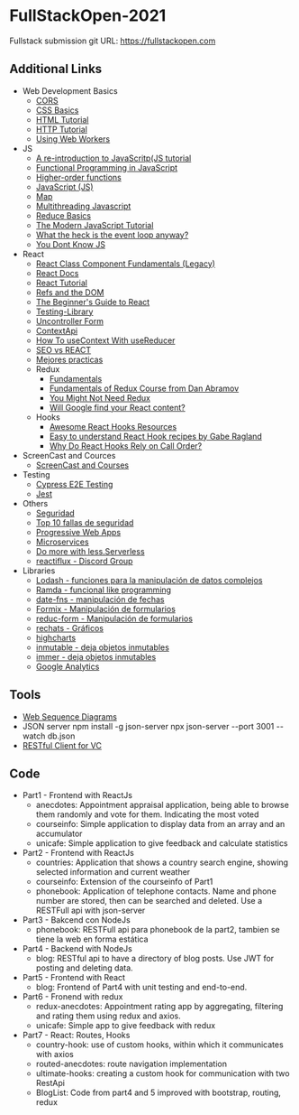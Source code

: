 # FullStackOpen-2021 

Fullstack submission git
URL: https://fullstackopen.com 

## Additional Links
* Web Development Basics
  * [CORS](https://developer.mozilla.org/en-US/docs/Web/HTTP/CORS)
  * [CSS Basics](https://developer.mozilla.org/en-US/docs/Learn/Getting_started_with_the_web/CSS_basics)
  * [HTML Tutorial](https://developer.mozilla.org/en-US/docs/Learn/Getting_started_with_the_web/HTML_basics)
  * [HTTP Tutorial](https://developer.mozilla.org/en-US/docs/Web/HTTP)
  * [Using Web Workers](https://developer.mozilla.org/en-US/docs/Web/API/Web_Workers_API/Using_web_workers)
* JS
  * [A re-introduction to JavaScritp(JS tutorial](https://developer.mozilla.org/en-US/docs/Web/JavaScript/A_re-introduction_to_JavaScript)
  * [Functional Programming in JavaScript](https://www.youtube.com/playlist?list=PL0zVEGEvSaeEd9hlmCXrk5yUyqUag-n84)
  * [Higher-order functions](https://www.youtube.com/watch?v=BMUiFMZr7vk&list=PL0zVEGEvSaeEd9hlmCXrk5yUyqUag-n84)
  * [JavaScript (JS)](https://developer.mozilla.org/en-US/docs/Web/JavaScript)
  * [Map](https://www.youtube.com/watch?v=bCqtb-Z5YGQ&list=PL0zVEGEvSaeEd9hlmCXrk5yUyqUag-n84&index=2)
  * [Multithreading Javascript](https://medium.com/techtrument/multithreading-javascript-46156179cf9a)
  * [Reduce Basics](https://www.youtube.com/watch?v=Wl98eZpkp-c&t=31s)
  * [The Modern JavaScript Tutorial](https://javascript.info/)
  * [What the heck is the event loop anyway?](https://www.youtube.com/watch?v=8aGhZQkoFbQ)
  * [You Dont Know JS](https://github.com/getify/You-Dont-Know-JS)
* React
  * [React Class Component Fundamentals (Legacy)](https://egghead.io/courses/react-with-class-components-fundamentals-4351f8bb)
  * [React Docs](https://reactjs.org/docs/getting-started.html)
  * [React Tutorial](https://reactjs.org/tutorial/tutorial.html)
  * [Refs and the DOM](https://reactjs.org/docs/refs-and-the-dom.html)
  * [The Beginner's Guide to React](https://egghead.io/courses/the-beginner-s-guide-to-react)
  * [Testing-Library](https://testing-library.com/docs/)
  * [Uncontroller Form](https://goshacmd.com/controlled-vs-uncontrolled-inputs-react/)
  * [ContextApi](https://reactjs.org/docs/context.html)
  * [How To useContext With useReducer](https://hswolff.com/blog/how-to-usecontext-with-usereducer/)
  * [SEO vs REACT](https://www.freecodecamp.org/news/seo-vs-react-is-it-neccessary-to-render-react-pages-in-the-backend-74ce5015c0c9/)
  * [Mejores practicas](https://reactpatterns.com/)
  * Redux
	* [Fundamentals](https://redux.js.org/tutorials/fundamentals/part-1-overview) 
	* [Fundamentals of Redux Course from Dan Abramov](https://egghead.io/courses/fundamentals-of-redux-course-from-dan-abramov-bd5cc867) 
	* [You Might Not Need Redux](https://medium.com/@dan_abramov/you-might-not-need-redux-be46360cf367)
	* [Will Google find your React content?](https://www.javascriptstuff.com/react-seo/)
  * Hooks
	* [Awesome React Hooks Resources](https://github.com/rehooks/awesome-react-hooks)
    * [Easy to understand React Hook recipes by Gabe Ragland](https://usehooks.com/)
    * [Why Do React Hooks Rely on Call Order?](https://overreacted.io/why-do-hooks-rely-on-call-order/)
* ScreenCast and Cources
  * [ScreenCast and Courses](https://egghead.io/) 
* Testing
  * [Cypress E2E Testing](https://docs.cypress.io/guides/overview/why-cypress#In-a-nutshell)
  * [Jest](https://jestjs.io/)
* Others
  * [Seguridad](https://cybersecuritybase.mooc.fi/module-2.1)
  * [Top 10 fallas de seguridad](https://owasp.org/www-project-top-ten/)
  * [Progressive Web Apps](https://web.dev/progressive-web-apps/)
  * [Microservices](https://martinfowler.com/articles/microservices.html)
  * [Do more with less.‍Serverless](https://www.serverless.com/)
  * [reactiflux - Discord Group](https://www.reactiflux.com/)
* Libraries
  * [Lodash - funciones para la manipulación de datos complejos](https://www.npmjs.com/package/lodash)
  * [Ramda - funcional like programming](https://ramdajs.com/)
  * [date-fns - manipulación de fechas](https://github.com/date-fns/date-fns)
  * [Formix - Manipulación de formularios](https://www.npmjs.com/package/formik)
  * [reduc-form - Manipulación de formularios](https://redux-form.com/8.3.0/)
  * [rechats - Gráficos](http://recharts.org/en-US/)
  * [highcharts](https://github.com/highcharts/highcharts-react)
  * [inmutable - deja objetos inmutables](https://github.com/facebook/immutable-js/)
  * [immer - deja objetos inmutables ](https://github.com/mweststrate/immer)
  * [Google Analytics](https://github.com/react-ga/react-ga)
## Tools
* [Web Sequence Diagrams](https://www.websequencediagrams.com/)
* JSON server
	npm install -g json-server
	npx json-server --port 3001 --watch db.json
* [RESTful Client for VC](https://github.com/Huachao/vscode-restclient)

## Code
* Part1 - Frontend with ReactJs
  * anecdotes: Appointment appraisal application, being able to browse them randomly and vote for them. Indicating the most voted
  * courseinfo: Simple application to display data from an array and an accumulator
  * unicafe: Simple application to give feedback and calculate statistics
* Part2 - Frontend with ReactJs
  * countries: Application that shows a country search engine, showing selected information and current weather
  * courseinfo: Extension of the courseinfo of Part1
  * phonebook: Application of telephone contacts. Name and phone number are stored, then can be searched and deleted. Use a RESTFull api with json-server
* Part3 - Bakcend con NodeJs
  * phonebook: RESTFull api para phonebook de la part2, tambien se tiene la web en forma estática
* Part4 - Backend with NodeJs
  * blog: RESTful api to have a directory of blog posts. Use JWT for posting and deleting data.
* Part5 - Frontend with React
  * blog: Frontend of Part4 with unit testing and end-to-end.
* Part6 - Fronend with redux
  * redux-anecdotes: Appointment rating app by aggregating, filtering and rating them using redux and axios.
  * unicafe: Simple app to give feedback with redux
* Part7 - React: Routes, Hooks
  * country-hook: use of custom hooks, within which it communicates with axios
  * routed-anecdotes: route navigation implementation
  * ultimate-hooks: creating a custom hook for communication with two RestApi
  * BlogList: Code from part4 and 5 improved with bootstrap, routing, redux
  

